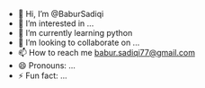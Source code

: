 - 👋 Hi, I’m @BaburSadiqi
- 👀 I’m interested in ...
- 🌱 I’m currently learning python
- 💞️ I’m looking to collaborate on ...
- 📫 How to reach me 
babur.sadiqi77@gmail.com
- 😄 Pronouns: ...
- ⚡ Fun fact: ...

<!---
BaburSadiqi/BaburSadiqi is a ✨ special ✨ repository because its `README.md` (this file) appears on your GitHub profile.
You can click the Preview link to take a look at your changes.
--->
